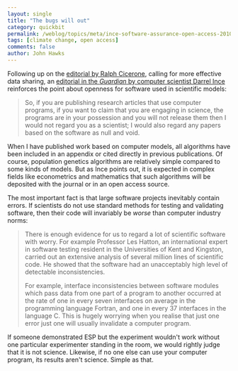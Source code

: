 ```yaml
---
layout: single 
title: "The bugs will out" 
category: quickbit
permalink: /weblog/topics/meta/ince-software-assurance-open-access-2010.html
tags: [climate change, open access] 
comments: false 
author: John Hawks 
---
```


Following up on the <a href="http://johnhawks.net/weblog/topics/meta/cicerone-nas-editorial-data-sharing-2010.html">editorial by Ralph Cicerone</a>, calling for more effective data sharing, an <a href="">editorial in the <i>Guardian</i> by computer scientist Darrel Ince</a> reinforces the point about openness for software used in scientific models: 

<blockquote>So, if you are publishing research articles that use computer programs, if you want to claim that you are engaging in science, the programs are in your possession and you will not release them then I would not regard you as a scientist; I would also regard any papers based on the software as null and void.</blockquote>

When I have published work based on computer models, all algorithms have been included in an appendix or cited directly in previous publications. Of course, population genetics algorithms are relatively simple compared to some kinds of models. But as Ince points out, it is expected in complex fields like econometrics and mathematics that such algorithms will be deposited with the journal or in an open access source. 

The most important fact is that large software projects inevitably contain errors. If scientists do not use standard methods for testing and validating software, then their code will invariably be <i>worse</i> than computer industry norms: 

<blockquote>There is enough evidence for us to regard a lot of scientific software with worry. For example Professor Les Hatton, an international expert in software testing resident in the Universities of Kent and Kingston, carried out an extensive analysis of several million lines of scientific code. He showed that the software had an unacceptably high level of detectable inconsistencies.

For example, interface inconsistencies between software modules which pass data from one part of a program to another occurred at the rate of one in every seven interfaces on average in the programming language Fortran, and one in every 37 interfaces in the language C. This is hugely worrying when you realise that just one error  just one  will usually invalidate a computer program. </blockquote>

If someone demonstrated ESP but the experiment wouldn't work without one particular experimenter standing in the room, we would rightly judge that it is not science. Likewise, if no one else can use your computer program, its results aren't science. Simple as that. 




